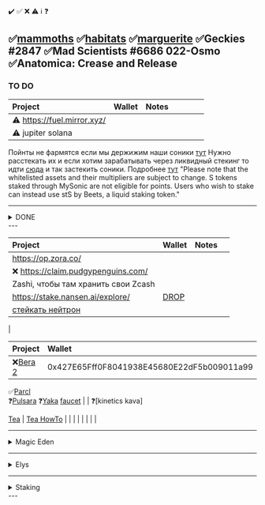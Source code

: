 ✔️ ✅ ❌ ⚠️ ℹ️ ❓ 


✅[mammoths](https://modularium.art/collection/mammoths) ✅[habitats](https://modularium.art/collection/habitats) ✅[marguerite](https://modularium.art/collection/feuiller-la-marguerite)
✅Geckies #2847
✅Mad Scientists #6686 022-Osmo
✅Anatomica: Crease and Release
---


### TO DO

| Project                                       | Wallet              | Notes     |      |      |      |      |
| :--------                                     | :--------           | :-------- | :--- | :--- | :--- | :--- |
| ⚠️ https://fuel.mirror.xyz/                    |                     |           |      |
| ⚠️ jupiter solana                                 |                     |       

Пойнты не фармятся если мы держижим наши соники [тут](https://my.soniclabs.com/earn)
Нужно расстекать их и если хотим зарабатывать через ликвидный стекинг то идти [сюда](https://beets.fi/stake?ref=blog.soniclabs.com) и так застекить соники.
Подробнее [тут](https://blog.soniclabs.com/sonic-points-simplified-how-to-qualify-for-200-million-s-airdrop/)
"Please note that the whitelisted assets and their multipliers are subject to change. S tokens staked through MySonic are not eligible for points. Users who wish to stake can instead use stS by Beets, a liquid staking token."

---
<details>
  <summary> DONE </summary>

| Project                                       | Wallet              | Notes     |      |
| :--------                                     | :--------           | :-------- | :--- |
| ✅ https://polaris.app/
| ✅ [4.69 $STN](https://claims.sirath.network) |  Main-Acc1 | DYM 0x17A59d123655c1429514b2137a551ed087eB9595
| ✅ [axelar discord](https://discord.gg/axelar)
| ✅ [AIGILOS quest](https://quest.intract.io/quest/6764267cb4c9cfdac86ec3e7?referralCode=kJgzoF) | Main-Acc1 | ✅ [Aigisos Discord](https://discord.gg/eECqtybMGZ)   ℹ️[Aigisos yotubeDefiGeek](https://www.youtube.com/watch?v=PCYosQIXQeQ)  ℹ️[Aigisos Twitter](https://x.com/aigisos)  ℹ️[Aigisos Medium](https://aigisos.medium.com/aigisos-genesis-rolldrop-8de869192404)
|                                               |                     |       
| ✅ [Pryzm.zone](https://airdrop.pryzm.zone/)  |  ✅ pic16f874 ✅ pic16f877 ✅ 100-Test-1

</details>
---

| Project                                       | Wallet              | Notes     |      |
| :--------                                     | :--------           | :-------- | :--- |
|    https://op.zora.co/                         |                     |           |      |
| ❌ https://claim.pudgypenguins.com/            |                     |           |      |
| Zashi, чтобы там хранить свои Zcash                                            |                     |           |      |
| https://stake.nansen.ai/explore/ | [DROP](https://cryptorank.io/drophunting/nansen-activity405)
| [стейкать нейтрон](https://daodao.zone/dao/neutron1suhgf5svhu4usrurvxzlgn54ksxmn8gljarjtxqnapv8kjnp4nrstdxvff/home)
|


| Project                                       | Wallet              | Notes     |      |
| :--------                                     | :--------           | :-------- | :--- |
❌[Bera 2](https://artio.faucet.berachain.com/)   | 0x427E65Fff0F8041938E45680E22dF5b009011a99 | [faucet](https://x.com/minv5725495/status/1776553143418892467)
✅[Parcl](https://app.parcl.co/)      
❓[Pulsara](https://medium.com/@pulsara.io/pulsaras-sara-token-airdrop-for-coreum-holders-comprehensive-guide-a1a3a4a1d223)
❓[Yaka](https://app.yaka.finance) [faucet](https://atlantic-2.app.sei.io/faucet) |  |
❓[kinetics kava]

[Tea](https://app.tea.xyz/sign-up?r=EtDDQvzlcgH) |
[Tea HowTo](https://medium.com/@voltron1902zp/tea-%D1%8D%D1%82%D0%BE-%D0%B4%D0%B5%D1%86%D0%B5%D0%BD%D1%82%D1%80%D0%B0%D0%BB%D0%B8%D0%B7%D0%BE%D0%B2%D0%B0%D0%BD%D0%BD%D1%8B%D0%B9-%D1%82%D0%B5%D1%85%D0%BD%D0%BE%D0%BB%D0%BE%D0%B3%D0%B8%D1%87%D0%B5%D1%81%D0%BA%D0%B8%D0%B9-%D0%BF%D1%80%D0%BE%D1%82%D0%BE%D0%BA%D0%BE%D0%BB-%D0%BA%D0%BE%D1%82%D0%BE%D1%80%D1%8B%D0%B9-%D0%BF%D0%BE%D0%B7%D0%B2%D0%BE%D0%BB%D1%8F%D0%B5%D1%82-%D1%80%D0%B0%D0%B7%D1%80%D0%B0%D0%B1%D0%BE%D1%82%D1%87%D0%B8%D0%BA%D0%B0%D0%BC-%D1%81-%D0%BE%D1%82%D0%BA%D1%80%D1%8B%D1%82%D1%8B%D0%BC-c8d97977556b) |
|                                               |                     | 
|                                               |                     | |

---
<details>
  <summary> Magic Eden </summary>

| Project                                       | Wallet - Acc        | Notes | Notes | Notes | 
| :------------------------------------         |     :---            |  ---: |  ---: |  ---: |
| ❌https://x.com/MagicEdenWallet                 | https://wallet.magiceden.io | 
| ❌https://testme.mefoundation.com/claim-token   | contract TMEvsrnGfUVQEBAFnQhC37jg27Nm3CLxSQyNi2duPce |
</details>

---
<details>
  <summary> Elys </summary>
  
| Project                                       | Wallet - Acc        | Notes | Notes | Notes | 
| :------------------------------------         |     :---            |  ---: |  ---: |  ---: |
[Elys](https://testnet.elys.network/faucet)     | FFox Keplr Elys-0,2 |  
[NFT-Tier1](https://www.stargaze.zone/l/stars19qz0n2s65zjgqnpgudgrh4x5xzhvfsgram2wx98rt35m9ynd8enqkn7ygg) | 
[NFT-Tier2](https://www.stargaze.zone/l/stars1m8d069j4zaws97mf3unp0cwrm9c0m75j93h8jjgq8ay2r3zng3usgmuztr) | 
</details>


---
<details>

  <summary> Staking </summary>

| Project                                       | Wallet - Acc        | Notes | Notes | Notes | 
| :------------------------------------         |     :---            |  ---: |  ---: |  ---: |
| [stake.altlayer.io](https://stake.altlayer.io/)                           
                      
|                                               |                    
| [BlackPanter](https://dojo.trading/atomic)    |      pic16f874                 
|                                               |                    
|                                               |                    
| [LightLink](https://galxe.com/lightlink)      | FFox MMsk  | Pyth + Tia      |
| [LightLink](https://twitter.com/LightLinkChain/status/1754686450954863029) | twitter |
|                                               |                     |     |
| NIM                                           |                     | DYM |  
|                                               |                     |     |

</details>
---
